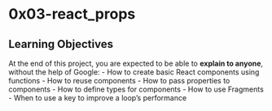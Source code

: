 # 0x03-react_props

## Learning Objectives
At the end of this project, you are expected to be able to <b>explain to anyone</b>, without the help of Google:
    - How to create basic React components using functions
    - How to reuse components
    - How to pass properties to components
    - How to define types for components
    - How to use Fragments
    - When to use a key to improve a loop’s performance
